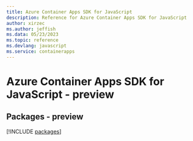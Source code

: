 ```yaml
---
title: Azure Container Apps SDK for JavaScript
description: Reference for Azure Container Apps SDK for JavaScript
author: xirzec
ms.author: jeffish
ms.data: 05/23/2023
ms.topic: reference
ms.devlang: javascript
ms.service: containerapps
---
```

# Azure Container Apps SDK for JavaScript - preview
## Packages - preview
[!INCLUDE [packages](container-apps-index.md)]